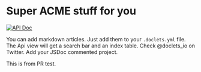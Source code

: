 # Super ACME stuff for you

[![API Doc](https://doclets.io/lipp/acme-jsdoc-example/master.svg)](https://doclets.io/lipp/acme-jsdoc-example/master)

You can add markdown articles. Just add them to your `.doclets.yml` file. 
The Api view will get a search bar and an index table. Check @doclets_io on Twitter. Add your JSDoc commented project.

This is from PR test.

